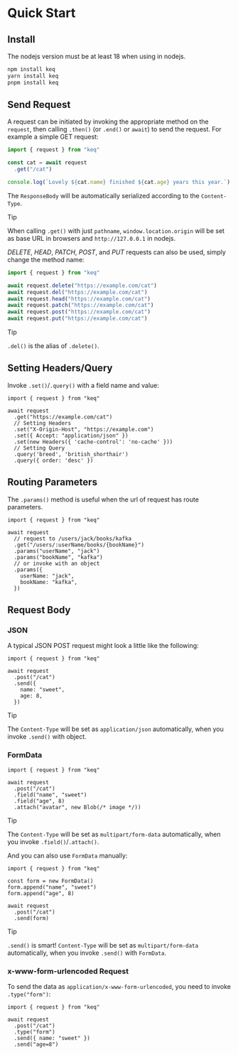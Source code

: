 # Quick Start

## Install

The nodejs version must be at least 18 when using in nodejs.

```bash
npm install keq
yarn install keq
pnpm install keq
```

## Send Request

A request can be initiated by invoking the appropriate method on the `request`, then calling `.then()` (or `.end()` or `await`) to send the request. For example a simple GET request:

<!-- prettier-ignore -->
```typescript
import { request } from "keq"

const cat = await request
  .get("/cat")

console.log(`Lovely ${cat.name} finished ${cat.age} years this year.`)
```

The `ResponseBody` will be automatically serialized according to the `Content-Type`.

<!-- prettier-ignore -->
> [!TIP]
> When calling `.get()` with just `pathname`, `window.location.origin` will be set as base URL in browsers and `http://127.0.0.1` in nodejs.

_DELETE_, _HEAD_, _PATCH_, _POST_, and _PUT_ requests can also be used, simply change the method name:

<!-- prettier-ignore -->
```typescript
import { request } from "keq"

await request.delete("https://example.com/cat")
await request.del("https://example.com/cat")
await request.head("https://example.com/cat")
await request.patch("https://example.com/cat")
await request.post("https://example.com/cat")
await request.put("https://example.com/cat")
```

<!-- prettier-ignore -->
> [!TIP]
> `.del()` is the alias of `.delete()`.

## Setting Headers/Query

Invoke `.set()`/`.query()` with a field name and value:

<!-- prettier-ignore -->
```typescript{6-8,10-11}
import { request } from "keq"

await request
  .get("https://example.com/cat")
  // Setting Headers
  .set("X-Origin-Host", "https://example.com")
  .set({ Accept: "application/json" })
  .set(new Headers({ 'cache-control': 'no-cache' }))
  // Setting Query
  .query('breed', 'british_shorthair')
  .query({ order: 'desc' })
```

## Routing Parameters

The `.params()` method is useful when the url of request has route parameters.

<!-- prettier-ignore -->
```typescript{6-7,9-12}
import { request } from "keq"

await request
  // request to /users/jack/books/kafka
  .get("/users/:userName/books/{bookName}")
  .params("userName", "jack")
  .params("bookName", "kafka")
  // or invoke with an object
  .params({
    userName: "jack",
    bookName: "kafka",
  })
```

## Request Body

### JSON

A typical JSON POST request might look a little like the following:

<!-- prettier-ignore -->
```typescript{5-8}
import { request } from "keq"

await request
  .post("/cat")
  .send({
    name: "sweet",
    age: 8,
  })
```

<!-- prettier-ignore -->
> [!TIP]
> The `Content-Type` will be set as `application/json` automatically, when you invoke `.send()` with object.

### FormData

<!-- prettier-ignore -->
```typescript{5-7}
import { request } from "keq"

await request
  .post("/cat")
  .field("name", "sweet")
  .field("age", 8)
  .attach("avatar", new Blob(/* image */))
```

<!-- prettier-ignore -->
> [!TIP]
> The `Content-Type` will be set as `multipart/form-data` automatically, when you invoke `.field()`/`.attach()`.

And you can also use `FormData` manually:

<!-- prettier-ignore -->
```typescript{3-5,9}
import { request } from "keq"

const form = new FormData()
form.append("name", "sweet")
form.append("age", 8)

await request
  .post("/cat")
  .send(form)
```

<!-- prettier-ignore -->
> [!TIP]
> `.send()` is smart! `Content-Type` will be set as `multipart/form-data` automatically, when you invoke `.send()` with `FormData`.

### x-www-form-urlencoded Request

To send the data as `application/x-www-form-urlencoded`, you need to invoke `.type("form")`:

<!-- prettier-ignore -->
```typescript{5-7}
import { request } from "keq"

await request
  .post("/cat")
  .type("form")
  .send({ name: "sweet" })
  .send("age=8")
```
